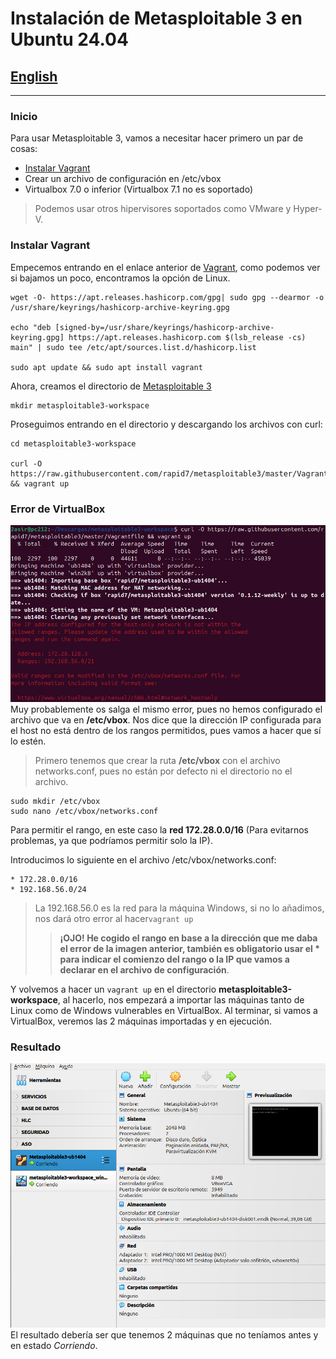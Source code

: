 # Instalación de Metasploitable 3 en Ubuntu 24.04
## [English](README_eng.md)

---
### Inicio
Para usar Metasploitable 3, vamos a necesitar hacer primero un par de cosas:
* [Instalar Vagrant](https://developer.hashicorp.com/vagrant/install?product_intent=vagrant) 
* Crear un archivo de configuración en /etc/vbox
* Virtualbox 7.0 o inferior (Virtualbox 7.1 no es soportado)

> Podemos usar otros hipervisores soportados como VMware y Hyper-V.

### Instalar Vagrant
Empecemos entrando en el enlace anterior de [Vagrant](https://developer.hashicorp.com/vagrant/install?product_intent=vagrant), como podemos ver si
bajamos un poco, encontramos la opción de Linux.

```shell
wget -O- https://apt.releases.hashicorp.com/gpg| sudo gpg --dearmor -o /usr/share/keyrings/hashicorp-archive-keyring.gpg

echo "deb [signed-by=/usr/share/keyrings/hashicorp-archive-keyring.gpg] https://apt.releases.hashicorp.com $(lsb_release -cs) main" | sudo tee /etc/apt/sources.list.d/hashicorp.list

sudo apt update && sudo apt install vagrant
```

Ahora, creamos el directorio de [Metasploitable 3](https://github.com/rapid7/metasploitable3)
```shell
mkdir metasploitable3-workspace
```

Proseguimos entrando en el directorio y descargando los archivos con curl:
```shell
cd metasploitable3-workspace

curl -O https://raw.githubusercontent.com/rapid7/metasploitable3/master/Vagrantfile && vagrant up
```

### Error de VirtualBox
![imagen](img/captura1.jpeg)
Muy probablemente os salga el mismo error, pues no hemos configurado el archivo que va en **/etc/vbox**. Nos dice que la dirección IP configurada para el host no está dentro de los rangos permitidos, pues vamos a hacer que sí lo estén.

> Primero tenemos que crear la ruta **/etc/vbox** con el archivo networks.conf, pues no están por defecto ni el directorio no el archivo.

```shell
sudo mkdir /etc/vbox
sudo nano /etc/vbox/networks.conf
```

Para permitir el rango, en este caso la **red 172.28.0.0/16** (Para evitarnos problemas, ya que podríamos permitir solo la IP).

Introducimos lo siguiente en el archivo /etc/vbox/networks.conf:

```
* 172.28.0.0/16
* 192.168.56.0/24
```

> La 192.168.56.0 es la red para la máquina Windows, si no lo añadimos, nos dará otro error al hacer`vagrant up`
> >**¡OJO! He cogido el rango en base a la dirección que me daba el error de la imagen anterior, también es obligatorio usar el * para indicar el comienzo del rango o la IP que vamos a declarar en el archivo de configuración**.

Y volvemos a hacer un `vagrant up` en el directorio **metasploitable3-workspace**, al hacerlo, nos empezará a importar las máquinas tanto de Linux como de Windows vulnerables en VirtualBox. Al terminar, si vamos a VirtualBox, veremos las 2 máquinas importadas y en ejecución.

### Resultado
![imagen2](img/captura2.jpeg)
El resultado debería ser que tenemos 2 máquinas que no teníamos antes y en estado
*Corriendo*.
